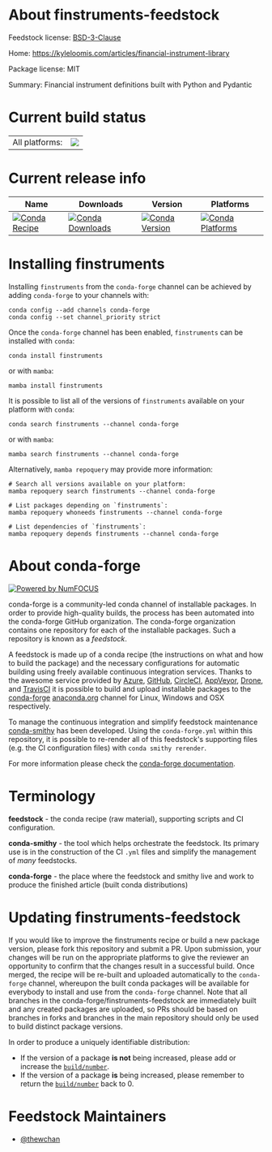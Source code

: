 About finstruments-feedstock
============================

Feedstock license: [BSD-3-Clause](https://github.com/conda-forge/finstruments-feedstock/blob/main/LICENSE.txt)

Home: https://kyleloomis.com/articles/financial-instrument-library

Package license: MIT

Summary: Financial instrument definitions built with Python and Pydantic

Current build status
====================


<table><tr><td>All platforms:</td>
    <td>
      <a href="https://dev.azure.com/conda-forge/feedstock-builds/_build/latest?definitionId=23987&branchName=main">
        <img src="https://dev.azure.com/conda-forge/feedstock-builds/_apis/build/status/finstruments-feedstock?branchName=main">
      </a>
    </td>
  </tr>
</table>

Current release info
====================

| Name | Downloads | Version | Platforms |
| --- | --- | --- | --- |
| [![Conda Recipe](https://img.shields.io/badge/recipe-finstruments-green.svg)](https://anaconda.org/conda-forge/finstruments) | [![Conda Downloads](https://img.shields.io/conda/dn/conda-forge/finstruments.svg)](https://anaconda.org/conda-forge/finstruments) | [![Conda Version](https://img.shields.io/conda/vn/conda-forge/finstruments.svg)](https://anaconda.org/conda-forge/finstruments) | [![Conda Platforms](https://img.shields.io/conda/pn/conda-forge/finstruments.svg)](https://anaconda.org/conda-forge/finstruments) |

Installing finstruments
=======================

Installing `finstruments` from the `conda-forge` channel can be achieved by adding `conda-forge` to your channels with:

```
conda config --add channels conda-forge
conda config --set channel_priority strict
```

Once the `conda-forge` channel has been enabled, `finstruments` can be installed with `conda`:

```
conda install finstruments
```

or with `mamba`:

```
mamba install finstruments
```

It is possible to list all of the versions of `finstruments` available on your platform with `conda`:

```
conda search finstruments --channel conda-forge
```

or with `mamba`:

```
mamba search finstruments --channel conda-forge
```

Alternatively, `mamba repoquery` may provide more information:

```
# Search all versions available on your platform:
mamba repoquery search finstruments --channel conda-forge

# List packages depending on `finstruments`:
mamba repoquery whoneeds finstruments --channel conda-forge

# List dependencies of `finstruments`:
mamba repoquery depends finstruments --channel conda-forge
```


About conda-forge
=================

[![Powered by
NumFOCUS](https://img.shields.io/badge/powered%20by-NumFOCUS-orange.svg?style=flat&colorA=E1523D&colorB=007D8A)](https://numfocus.org)

conda-forge is a community-led conda channel of installable packages.
In order to provide high-quality builds, the process has been automated into the
conda-forge GitHub organization. The conda-forge organization contains one repository
for each of the installable packages. Such a repository is known as a *feedstock*.

A feedstock is made up of a conda recipe (the instructions on what and how to build
the package) and the necessary configurations for automatic building using freely
available continuous integration services. Thanks to the awesome service provided by
[Azure](https://azure.microsoft.com/en-us/services/devops/), [GitHub](https://github.com/),
[CircleCI](https://circleci.com/), [AppVeyor](https://www.appveyor.com/),
[Drone](https://cloud.drone.io/welcome), and [TravisCI](https://travis-ci.com/)
it is possible to build and upload installable packages to the
[conda-forge](https://anaconda.org/conda-forge) [anaconda.org](https://anaconda.org/)
channel for Linux, Windows and OSX respectively.

To manage the continuous integration and simplify feedstock maintenance
[conda-smithy](https://github.com/conda-forge/conda-smithy) has been developed.
Using the ``conda-forge.yml`` within this repository, it is possible to re-render all of
this feedstock's supporting files (e.g. the CI configuration files) with ``conda smithy rerender``.

For more information please check the [conda-forge documentation](https://conda-forge.org/docs/).

Terminology
===========

**feedstock** - the conda recipe (raw material), supporting scripts and CI configuration.

**conda-smithy** - the tool which helps orchestrate the feedstock.
                   Its primary use is in the construction of the CI ``.yml`` files
                   and simplify the management of *many* feedstocks.

**conda-forge** - the place where the feedstock and smithy live and work to
                  produce the finished article (built conda distributions)


Updating finstruments-feedstock
===============================

If you would like to improve the finstruments recipe or build a new
package version, please fork this repository and submit a PR. Upon submission,
your changes will be run on the appropriate platforms to give the reviewer an
opportunity to confirm that the changes result in a successful build. Once
merged, the recipe will be re-built and uploaded automatically to the
`conda-forge` channel, whereupon the built conda packages will be available for
everybody to install and use from the `conda-forge` channel.
Note that all branches in the conda-forge/finstruments-feedstock are
immediately built and any created packages are uploaded, so PRs should be based
on branches in forks and branches in the main repository should only be used to
build distinct package versions.

In order to produce a uniquely identifiable distribution:
 * If the version of a package **is not** being increased, please add or increase
   the [``build/number``](https://docs.conda.io/projects/conda-build/en/latest/resources/define-metadata.html#build-number-and-string).
 * If the version of a package **is** being increased, please remember to return
   the [``build/number``](https://docs.conda.io/projects/conda-build/en/latest/resources/define-metadata.html#build-number-and-string)
   back to 0.

Feedstock Maintainers
=====================

* [@thewchan](https://github.com/thewchan/)

